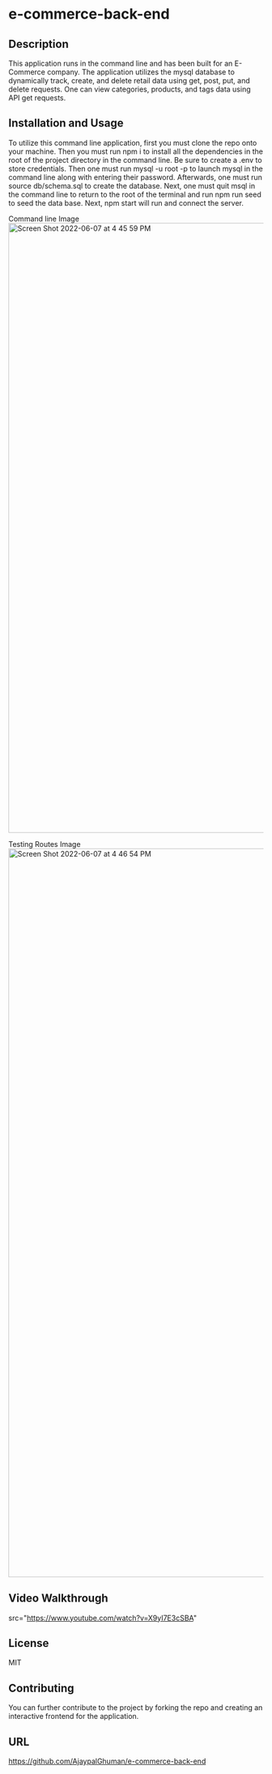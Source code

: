# e-commerce-back-end

## Description

This application runs in the command line and has been built for an E-Commerce company. The application utilizes the mysql database to dynamically track, create, and delete retail data using get, post, put, and delete requests. One can view categories, products, and tags data using API get requests.

## Installation and Usage

To utilize this command line application, first you must clone the repo onto your machine. Then you must run npm i to install all the dependencies in the root of the project directory in the command line. Be sure to create a .env to store credentials. Then one must run mysql -u root -p to launch mysql in the command line along with entering their password. Afterwards, one must run source db/schema.sql to create the database. Next, one must quit msql in the command line to return to the root of the terminal and run npm run seed to seed the data base. Next, npm start will run and connect the server.

Command line Image
<img width="1205" alt="Screen Shot 2022-06-07 at 4 45 59 PM" src="https://user-images.githubusercontent.com/95589049/172481783-c13e37e1-4750-4c21-97d9-1ef5021ba482.png">

Testing Routes Image
<img width="1440" alt="Screen Shot 2022-06-07 at 4 46 54 PM" src="https://user-images.githubusercontent.com/95589049/172481677-e2a27bb6-dea5-420e-9ac4-8fa5c1f99609.png">

## Video Walkthrough

src="https://www.youtube.com/watch?v=X9yI7E3cSBA"

## License

MIT

## Contributing

You can further contribute to the project by forking the repo and creating an interactive frontend for the application.

## URL

https://github.com/AjaypalGhuman/e-commerce-back-end
